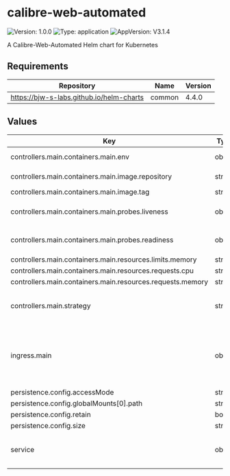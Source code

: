 # calibre-web-automated

![Version: 1.0.0](https://img.shields.io/badge/Version-1.0.0-informational?style=flat-square) ![Type: application](https://img.shields.io/badge/Type-application-informational?style=flat-square) ![AppVersion: V3.1.4](https://img.shields.io/badge/AppVersion-V3.1.4-informational?style=flat-square)

A Calibre-Web-Automated Helm chart for Kubernetes

## Requirements

| Repository | Name | Version |
|------------|------|---------|
| https://bjw-s-labs.github.io/helm-charts | common | 4.4.0 |

## Values

| Key | Type | Default | Description |
|-----|------|---------|-------------|
| controllers.main.containers.main.env | object | See [values.yaml](./values.yaml) | environment variables. |
| controllers.main.containers.main.image.repository | string | `"ghcr.io/crocodilestick/calibre-web-automated"` | image repository |
| controllers.main.containers.main.image.tag | string | `"V3.1.4"` | image tag |
| controllers.main.containers.main.probes.liveness | object | `{"path":"/health","type":"HTTP"}` | Configures liveness probe |
| controllers.main.containers.main.probes.readiness | object | `{"path":"/health","type":"HTTP"}` | Configures readiness probe |
| controllers.main.containers.main.resources.limits.memory | string | `"1Gi"` |  |
| controllers.main.containers.main.resources.requests.cpu | string | `"10m"` |  |
| controllers.main.containers.main.resources.requests.memory | string | `"128Mi"` |  |
| controllers.main.strategy | string | `"RollingUpdate"` | Set the controller upgrade strategy |
| ingress.main | object | See [values.yaml](./values.yaml) | Enable and configure ingress settings for the chart under this key. |
| persistence.config.accessMode | string | `"ReadWriteOnce"` |  |
| persistence.config.globalMounts[0].path | string | `"/config"` |  |
| persistence.config.retain | bool | `true` |  |
| persistence.config.size | string | `"500Mi"` |  |
| service | object | See [values.yaml](./values.yaml) | Configures service settings for the chart. |

